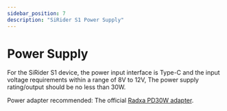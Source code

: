 ```yaml
---
sidebar_position: 7
description: "SiRider S1 Power Supply"
---
```


# Power Supply

For the SiRider S1 device, the power input interface is Type-C and the input voltage requirements within a range of 8V to 12V,
The power supply rating/output should be no less than 30W.

Power adapter recommended: The official [Radxa PD30W adapter](../../../accessories/pd_30w).
